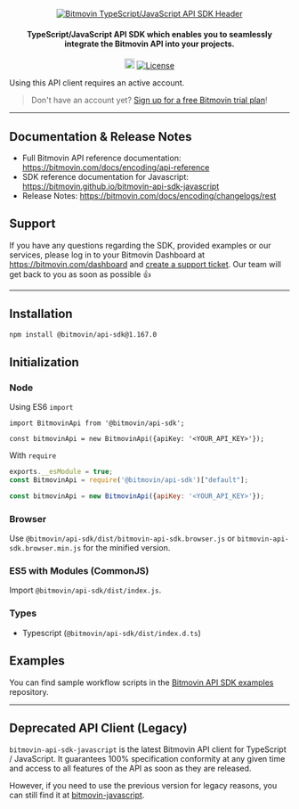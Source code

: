 <p align="center">
  <a href="https://www.bitmovin.com">
    <img alt="Bitmovin TypeScript/JavaScript API SDK Header" src="https://cdn.bitmovin.com/frontend/encoding/openapi-clients/readme-headers/ReadmeHeader_JS.png" >
  </a>

  <h4 align="center">
    TypeScript/JavaScript API SDK which enables you to seamlessly integrate the Bitmovin API into your projects.
  </h4>
  <p align="center">
    <a href="https://badge.fury.io/js/%40bitmovin%2Fapi-sdk"><img src="https://badge.fury.io/js/%40bitmovin%2Fapi-sdk.svg" alt="npm version" height="18"></a>
    <a href="LICENSE"><img src="https://img.shields.io/badge/License-MIT-yellow.svg" alt="License"></img></a>
  </p>
</p>

Using this API client requires an active account.

> Don't have an account yet? [Sign up for a free Bitmovin trial plan](https://dashboard.bitmovin.com/signup)!

---

## Documentation & Release Notes
+ Full Bitmovin API reference documentation: https://bitmovin.com/docs/encoding/api-reference
+ SDK reference documentation for Javascript: https://bitmovin.github.io/bitmovin-api-sdk-javascript
+ Release Notes: https://bitmovin.com/docs/encoding/changelogs/rest

## Support
If you have any questions regarding the SDK, provided examples or our services, please log in to your Bitmovin Dashboard at https://bitmovin.com/dashboard and [create a support ticket](https://bitmovin.com/dashboard/support/cases/create?tab=encoding). Our team will get back to you as soon as possible :+1:

---

## Installation

``` bash
npm install @bitmovin/api-sdk@1.167.0
```

## Initialization

### Node

Using ES6 `import`
```es6
import BitmovinApi from '@bitmovin/api-sdk';

const bitmovinApi = new BitmovinApi({apiKey: '<YOUR_API_KEY>'});
```

With `require`
```js
exports.__esModule = true;
const BitmovinApi = require('@bitmovin/api-sdk')["default"];

const bitmovinApi = new BitmovinApi({apiKey: '<YOUR_API_KEY>'});
```

### Browser

Use `@bitmovin/api-sdk/dist/bitmovin-api-sdk.browser.js` or `bitmovin-api-sdk.browser.min.js` for the minified version.

### ES5 with Modules (CommonJS)

Import `@bitmovin/api-sdk/dist/index.js`.

### Types

- Typescript (`@bitmovin/api-sdk/dist/index.d.ts`)

## Examples
You can find sample workflow scripts in the [Bitmovin API SDK examples](https://github.com/bitmovin/bitmovin-api-sdk-examples) repository.

---

## Deprecated API Client (Legacy)

`bitmovin-api-sdk-javascript` is the latest Bitmovin API client for TypeScript / JavaScript. It guarantees 100% specification conformity at any given time and access to all features of the API as soon as they are released. 

However, if you need to use the previous version for legacy reasons, you can still find it at [bitmovin-javascript](https://github.com/bitmovin/bitmovin-javascript). 
